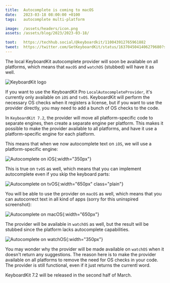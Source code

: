 ```yaml
---
title:  Autocomplete is coming to macOS
date:   2023-03-18 08:00:00 +0100
tags:   autocomplete multi-platform

image:  /assets/headers/icon.png
assets: /assets/blog/2023/2023-03-18/

toot:   https://techhub.social/@keyboardkit/110043912765961882
tweet:  https://twitter.com/GetKeyboardKit/status/1637045041406279680?s=20
---
```


The local KeyboardKit autocomplete provider will soon be available on all platforms, which means that `macOS` and `watchOS` (stubbed) will have it as well.

![KeyboardKit logo]({{page.image}})

If you want to use the KeyboardKit Pro `LocalAutocompleteProvider`, it's currently only available on `iOS` and `tvOS`. KeyboardKit will perform the necessary OS checks when it registers a license, but if you want to use the provider directly, you may need to add a bunch of OS checks to the code.

In `KeyboardKit 7.2`, the provider will move all platform-specific code to separate engines, then create a separate engine per platform. This makes it possible to make the provider available to all platforms, and have it use a platform-specific engine for each platform.

This means that when we now autocomplete text on `iOS`, we will use a platform-specific engine:

![Autocomplete on iOS]({{page.assets}}ios.png){:width="350px"}

This is true on `tvOS` as well, which means that you can implement autocomplete even if you skip the keyboard parts:

![Autocomplete on tvOS]({{page.assets}}tvos.png){:width="650px" class="plain"}

You will be able to use the provider on `macOS` as well, which means that you can autocorrect text in all kind of apps (sorry for this uninspired screenshot):

![Autocomplete on macOS]({{page.assets}}macos.png){:width="650px"}

The provider will be available in `watchOS` as well, but the result will be stubbed since the platform lacks autocomplete capabilities.

![Autocomplete on watchOS]({{page.assets}}watchos.png){:width="350px"}

You may wonder why the provider will be made available on `watchOS` when it doesn't return any suggestions. The reason here is to make the provider available on all platforms to remove the need for OS checks in your code. The provider is still functional, even if it just returns the currentl word.

KeyboardKit 7.2 will be released in the second half of March.
